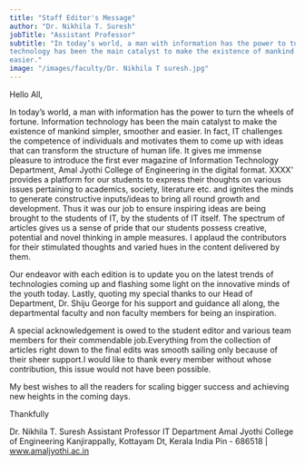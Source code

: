 ```yaml
---
title: "Staff Editor's Message"
author: "Dr. Nikhila T. Suresh"
jobTitle: "Assistant Professor"
subtitle: "In today’s world, a man with information has the power to turn the wheels of fortune. Information
technology has been the main catalyst to make the existence of mankind simpler, smoother and
easier."
image: "/images/faculty/Dr. Nikhila T suresh.jpg"
---
```


Hello All,

In today’s world, a man with information has the power to turn the wheels of fortune. Information
technology has been the main catalyst to make the existence of mankind simpler, smoother and
easier. In fact, IT challenges the competence of individuals and motivates them to come up with
ideas that can transform the structure of human life. It gives me immense pleasure to introduce the
first ever magazine of Information Technology Department, Amal Jyothi College of Engineering in the
digital format.
XXXX&#39; provides a platform for our students to express their thoughts on various issues pertaining to
academics, society, literature etc. and ignites the minds to generate constructive inputs/ideas to
bring all round growth and development. Thus it was our job to ensure inspiring ideas are being
brought to the students of IT, by the students of IT itself. The spectrum of articles gives us a sense of
pride that our students possess creative, potential and novel thinking in ample measures. I applaud
the contributors for their stimulated thoughts and varied hues in the content delivered by them.

Our endeavor with each edition is to update you on the latest trends of technologies coming up and
flashing some light on the innovative minds of the youth today. Lastly, quoting my special thanks to
our Head of Department, Dr. Shiju George for his support and guidance all along, the departmental
faculty and non faculty members for being an inspiration.

A special acknowledgement is owed to the student editor and various team members for their
commendable job.Everything from the collection of articles right down to the final edits was smooth
sailing only because of their sheer support.I would like to thank every member without whose
contribution, this issue would not have been possible.

My best wishes to all the readers for scaling bigger success and achieving new heights in the coming
days.

Thankfully

Dr. Nikhila T. Suresh
Assistant Professor
IT Department
Amal Jyothi College of Engineering
Kanjirappally, Kottayam Dt, Kerala
India Pin - 686518 | www.amaljyothi.ac.in
